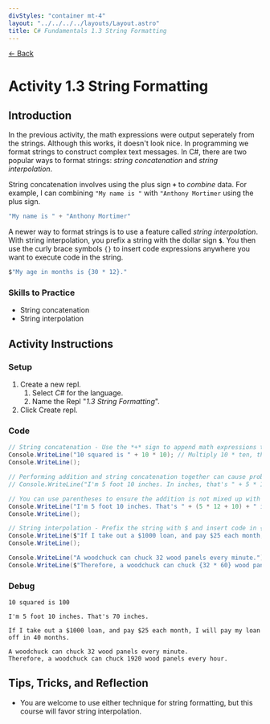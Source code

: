 ```yaml
---
divStyles: "container mt-4"
layout: "../../../../layouts/Layout.astro"
title: C# Fundamentals 1.3 String Formatting
---
```


[← Back](/courses/c-sharp-fundamentals/)

# Activity 1.3 String Formatting

## Introduction

In the previous activity, the math expressions were output seperately from the strings. Although this works, it doesn't look nice. In programming we format strings to construct complex text messages. In C#, there are two popular ways to format strings: _string concatenation_ and _string interpolation_.

String concatenation involves using the plus sign **`+`** to _combine_ data. For example, I can combining `"My name is "` with `"Anthony Mortimer` using the plus sign.

```cs
"My name is " + "Anthony Mortimer"
```

A newer way to format strings is to use a feature called _string interpolation_. With string interpolation, you prefix a string with the dollar sign **`$`**. You then use the curly brace symbols `{}` to insert code expressions anywhere you want to execute code in the string.

```cs
$"My age in months is {30 * 12}."
```

### Skills to Practice

- String concatenation
- String interpolation

## Activity Instructions

### Setup

1. Create a new repl.
   1. Select _C#_ for the language.
   2. Name the Repl "_1.3 String Formatting_".
2. Click Create repl.

### Code

```cs
// String concatenation - Use the *+* sign to append math expressions to strings
Console.WriteLine("10 squared is " + 10 * 10); // Multiply 10 * ten, then append it to the string.
Console.WriteLine();

// Performing addition and string concatenation together can cause problems.
// Console.WriteLine("I'm 5 foot 10 inches. In inches, that's " + 5 * 12 + 10 + " inches.")

// You can use parentheses to ensure the addition is not mixed up with concatenation.
Console.WriteLine("I'm 5 foot 10 inches. That's " + (5 * 12 + 10) + " inches.");
Console.WriteLine();

// String interpolation - Prefix the string with $ and insert code in { }.
Console.WriteLine($"If I take out a $1000 loan, and pay $25 each month, I will pay my loan off in {1000 / 25} months.");
Console.WriteLine();

Console.WriteLine("A woodchuck can chuck 32 wood panels every minute.");
Console.WriteLine($"Therefore, a woodchuck can chuck {32 * 60} wood panels every hour.");
```

### Debug

```
10 squared is 100

I'm 5 foot 10 inches. That's 70 inches.

If I take out a $1000 loan, and pay $25 each month, I will pay my loan off in 40 months.

A woodchuck can chuck 32 wood panels every minute.
Therefore, a woodchuck can chuck 1920 wood panels every hour.
```

## Tips, Tricks, and Reflection

- You are welcome to use either technique for string formatting, but this course will favor string interpolation.
